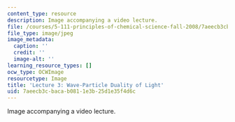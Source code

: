 ```yaml
---
content_type: resource
description: Image accompanying a video lecture.
file: /courses/5-111-principles-of-chemical-science-fall-2008/7aeecb3cbacab0811e3b25d1e35f4d6c_3.jpg
file_type: image/jpeg
image_metadata:
  caption: ''
  credit: ''
  image-alt: ''
learning_resource_types: []
ocw_type: OCWImage
resourcetype: Image
title: 'Lecture 3: Wave-Particle Duality of Light'
uid: 7aeecb3c-baca-b081-1e3b-25d1e35f4d6c
---
```

Image accompanying a video lecture.

